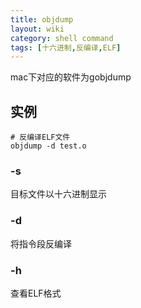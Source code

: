 ```yaml
---
title: objdump
layout: wiki
category: shell command
tags: [十六进制,反编译,ELF]
---
```


mac下对应的软件为gobjdump

## 实例

```shell
# 反编译ELF文件
objdump -d test.o
```

### -s

目标文件以十六进制显示

### -d

将指令段反编译

### -h

查看ELF格式